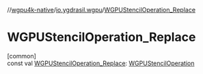 //[wgpu4k-native](../../index.md)/[io.ygdrasil.wgpu](index.md)/[WGPUStencilOperation_Replace](-w-g-p-u-stencil-operation_-replace.md)

# WGPUStencilOperation_Replace

[common]\
const val [WGPUStencilOperation_Replace](-w-g-p-u-stencil-operation_-replace.md): [WGPUStencilOperation](-w-g-p-u-stencil-operation/index.md)